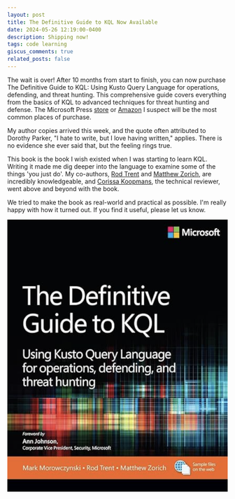 ```yaml
---
layout: post
title: The Definitive Guide to KQL Now Available
date: 2024-05-26 12:19:00-0400
description: Shipping now!
tags: code learning
giscus_comments: true
related_posts: false
---
```


The wait is over! After 10 months from start to finish, you can now purchase The Definitive Guide to KQL: Using Kusto Query Language for operations, defending, and threat hunting. This comprehensive guide covers everything from the basics of KQL to advanced techniques for threat hunting and defense. The Microsoft Press [store](https://www.microsoftpressstore.com/store/definitive-guide-to-kql-using-kusto-query-language-9780138293383) or [Amazon](https://a.co/d/d2DZKaF) I suspect will be the most common places of purchase.

My author copies arrived this week, and the quote often attributed to Dorothy Parker, "I hate to write, but I love having written," applies. There is no evidence she ever said that, but the feeling rings true.

This book is the book I wish existed when I was starting to learn KQL. Writing it made me dig deeper into the language to examine some of the things 'you just do'. My co-authors, [Rod Trent](https://www.linkedin.com/in/rodtrent/) and [Matthew Zorich](https://www.linkedin.com/in/matthewzorich/), are incredibly knowledgeable, and [Corissa Koopmans](https://www.linkedin.com/in/corissakoopmans/), the technical reviewer, went above and beyond with the book.

We tried to make the book as real-world and practical as possible. I'm really happy with how it turned out. If you find it useful, please let us know.

![KQL](/assets/img/KQL.png)
